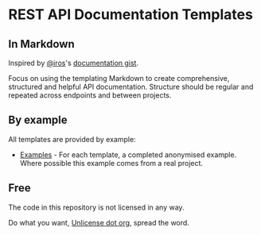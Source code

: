 # REST API Documentation Templates

## In Markdown

Inspired by [@iros](https://github.com/iros)'s [documentation
gist](https://gist.github.com/iros/3426278).

Focus on using the templating Markdown to create comprehensive, structured and
helpful API documentation. Structure should be regular and repeated across
endpoints and between projects.

## By example

All templates are provided by example:

- [Examples](examples) - For each template, a completed anonymised example.
  Where possible this example comes from a real project.

## Free

The code in this repository is not licensed in any way.

Do what you want, [Unlicense dot org](http://unlicense.org/), spread the word.

